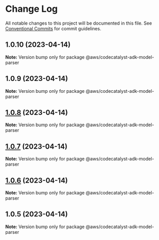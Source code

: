 # Change Log

All notable changes to this project will be documented in this file.
See [Conventional Commits](https://conventionalcommits.org) for commit guidelines.

## 1.0.10 (2023-04-14)

**Note:** Version bump only for package @aws/codecatalyst-adk-model-parser





## 1.0.9 (2023-04-14)

**Note:** Version bump only for package @aws/codecatalyst-adk-model-parser





## [1.0.8](https://github.com/aws/actions-dev-kit/compare/v1.0.7...v1.0.8) (2023-04-14)

**Note:** Version bump only for package @aws/codecatalyst-adk-model-parser





## [1.0.7](https://github.com/aws/actions-dev-kit/compare/v1.0.6...v1.0.7) (2023-04-14)

**Note:** Version bump only for package @aws/codecatalyst-adk-model-parser





## [1.0.6](https://github.com/aws/actions-dev-kit/compare/v1.0.5...v1.0.6) (2023-04-14)

**Note:** Version bump only for package @aws/codecatalyst-adk-model-parser





## 1.0.5 (2023-04-14)

**Note:** Version bump only for package @aws/codecatalyst-adk-model-parser
